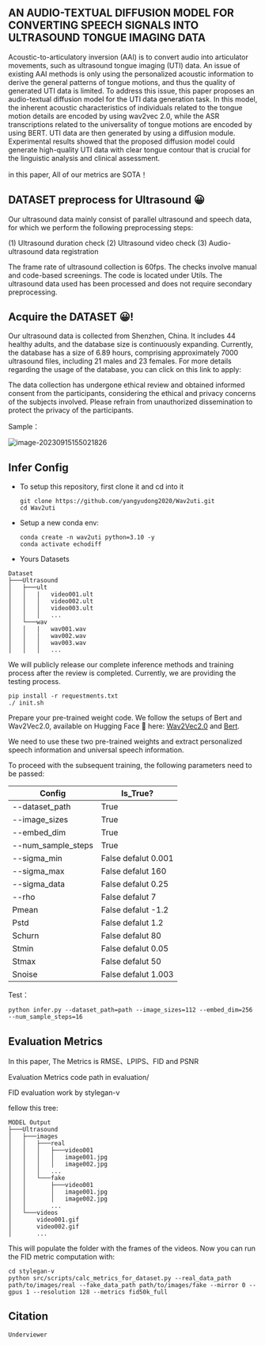 ## AN AUDIO-TEXTUAL DIFFUSION MODEL FOR CONVERTING SPEECH SIGNALS INTO ULTRASOUND TONGUE IMAGING DATA

Acoustic-to-articulatory inversion (AAI) is to convert audio into articulator movements, such as ultrasound tongue imaging (UTI) data. An issue of existing AAI methods is only using the personalized acoustic information to derive the general patterns of tongue motions, and thus the quality of generated UTI data is limited. To address this issue, this paper proposes an audio-textual diffusion model for the UTI data generation task. In this model, the inherent acoustic characteristics of individuals related to the tongue motion details are encoded by using wav2vec 2.0, while the ASR transcriptions related to the universality of tongue motions are encoded by using BERT. UTI data are then generated by using a diffusion module. Experimental results showed that the proposed diffusion model could generate high-quality UTI data with clear tongue contour that is crucial for the linguistic analysis and clinical assessment.	

in this paper, All of our metrics are SOTA！

## DATASET preprocess for Ultrasound  😀

Our ultrasound data mainly consist of parallel ultrasound and speech data, for which we perform the following preprocessing steps:

(1) Ultrasound duration check   (2) Ultrasound video check   (3) Audio-ultrasound data registration

The frame rate of ultrasound collection is 60fps. The checks involve manual and code-based screenings. The code is located under Utils. The ultrasound data used has been processed and does not require secondary preprocessing.

## Acquire the DATASET 😀!

Our ultrasound data is collected from Shenzhen, China. It includes 44 healthy adults, and the database size is continuously expanding. Currently, the database has a size of 6.89 hours, comprising approximately 7000 ultrasound files, including 21 males and 23 females. For more details regarding the usage of the database, you can click on this link to apply: 

The data collection has undergone ethical review and obtained informed consent from the participants, considering the ethical and privacy concerns of the subjects involved. Please refrain from unauthorized dissemination to protect the privacy of the participants.

Sample：

![image-20230915155021826](C:\Users\杨毓栋\AppData\Roaming\Typora\typora-user-images\image-20230915155021826.png)



## Infer Config 

- To setup this repository, first clone it and cd into it

  ```
  git clone https://github.com/yangyudong2020/Wav2uti.git
  cd Wav2uti
  ```

- Setup a new conda env: 

  ```
  conda create -n wav2uti python=3.10 -y
  conda activate echodiff
  ```

- Yours Datasets

```
Dataset
├───Ultrasound
│   ├───ult
│   │   |   video001.ult
│   │   │   video002.ult
│   │   │   video003.ult
│   │   │   ...
│   └───wav
│   │   |   wav001.wav
│   │   │   wav002.wav
│   │   │   wav003.wav
│   │   │   ...
```

We will publicly release our complete inference methods and training process after the review is completed. Currently, we are providing the testing process.

```shell
pip install -r requestments.txt
./ init.sh
```

Prepare your pre-trained weight code. We follow the setups of Bert and Wav2Vec2.0, available on Hugging Face 🤗 here: [Wav2Vec2.0](https://huggingface.co/jonatasgrosman/wav2vec2-large-xlsr-53-chinese-zh-cn) and [Bert](https://huggingface.co/bert-base-chinese).

We need to use these two pre-trained weights and extract personalized speech information and universal speech information.

To proceed with the subsequent training, the following parameters need to be passed:

| Config             | Is_True?            |
| ------------------ | ------------------- |
| --dataset_path     | True                |
| --image_sizes      | True                |
| --embed_dim        | True                |
| --num_sample_steps | True                |
| --sigma_min        | False defalut 0.001 |
| --sigma_max        | False defalut 160   |
| --sigma_data       | False defalut 0.25  |
| --rho              | False defalut 7     |
| Pmean              | False defalut -1.2  |
| Pstd               | False defalut 1.2   |
| Schurn             | False defalut 80    |
| Stmin              | False defalut 0.05  |
| Stmax              | False defalut 50    |
| Snoise             | False defalut 1.003 |

Test：

```shell
python infer.py --dataset_path=path --image_sizes=112 --embed_dim=256 --num_sample_steps=16
```

## Evaluation Metrics 

In this paper, The Metrics is RMSE、LPIPS、FID and PSNR

Evaluation Metrics code path in evaluation/

FID evaluation work by stylegan-v

fellow this tree:

```
MODEL Output
├───Ultrasound
│   ├───images
│   │   ├───real
│   │   │   ├───video001
│   │   │   │   image001.jpg
│   │   │   │   image002.jpg
│   │   │   ...
│   │   └───fake
│   │       ├───video001
│   │       │   image001.jpg
│   │       │   image002.jpg
│   │       ...
│   └───videos
│       video001.gif
│       video002.gif
│       ...
```

This will populate the  folder with the frames of the videos. Now you can run the FID metric computation with:


```
cd stylegan-v
python src/scripts/calc_metrics_for_dataset.py --real_data_path path/to/images/real --fake_data_path path/to/images/fake --mirror 0 --gpus 1 --resolution 128 --metrics fid50k_full
```



## Citation

```
Underviewer
```























